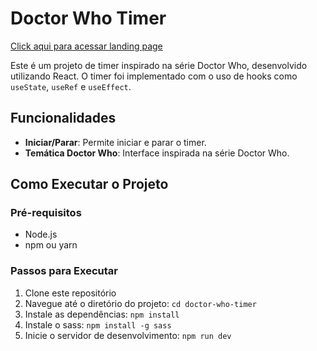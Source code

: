 # Doctor Who Timer

[Click aqui para acessar landing page](https://doctor-who-time.vercel.app/)

Este é um projeto de timer inspirado na série Doctor Who, desenvolvido utilizando React. O timer foi implementado com o uso de hooks como `useState`, `useRef` e `useEffect`.

## Funcionalidades

- **Iniciar/Parar**: Permite iniciar e parar o timer.
- **Temática Doctor Who**: Interface inspirada na série Doctor Who.

## Como Executar o Projeto

### Pré-requisitos

- Node.js
- npm ou yarn

### Passos para Executar

1. Clone este repositório
2. Navegue até o diretório do projeto:
   `cd doctor-who-timer`
3. Instale as dependências:
   `npm install`
4. Instale o sass:
   `npm install -g sass`
5. Inicie o servidor de desenvolvimento:
   `npm run dev`
